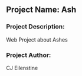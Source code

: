 ## Project Name: Ash

### Project Description:

Web Project about Ashes
      
### Project Author:

CJ Eilenstine